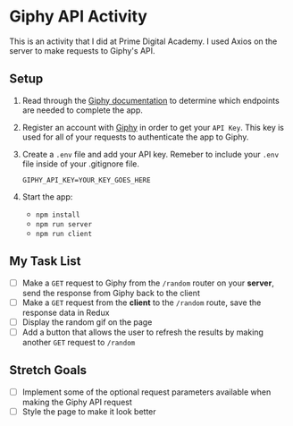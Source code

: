 # Giphy API Activity

This is an activity that I did at Prime Digital Academy. I used Axios on the server to make requests to Giphy's API.

## Setup

1. Read through the [Giphy documentation](https://developers.giphy.com/) to determine which endpoints are needed to complete the app.

2. Register an account with [Giphy](https://giphy.com/) in order to get your `API Key`. This key is used for all of your requests to authenticate the app to Giphy.

3. Create a `.env` file and add your API key. Remeber to include your `.env` file inside of your .gitignore file. 

    `GIPHY_API_KEY=YOUR_KEY_GOES_HERE`

4. Start the app:

    - `npm install`
    - `npm run server`
    - `npm run client`

## My Task List

- [ ] Make a `GET` request to Giphy from the `/random` router on your **server**, send the response from Giphy back to the client
- [ ] Make a `GET` request from the **client** to the `/random` route, save the response data in Redux
- [ ] Display the random gif on the page
- [ ] Add a button that allows the user to refresh the results by making another `GET` request to `/random`

## Stretch Goals

- [ ] Implement some of the optional request parameters available when making the Giphy API request
- [ ] Style the page to make it look better
